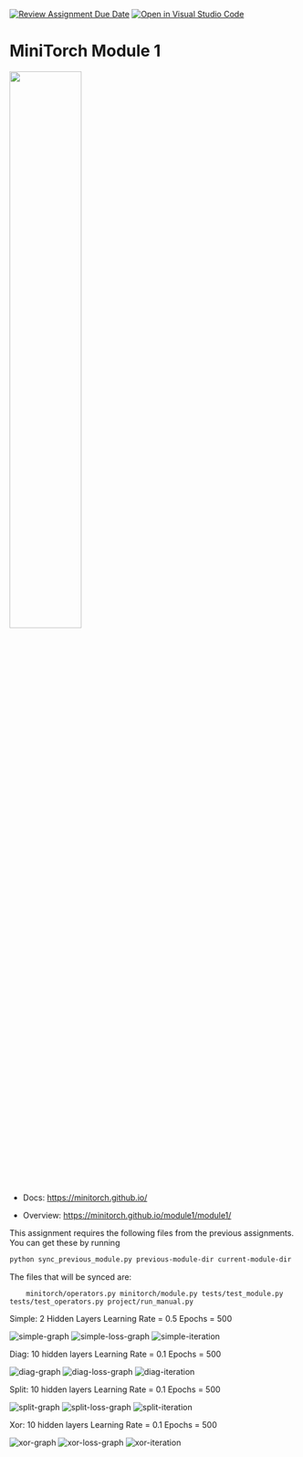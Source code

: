 [![Review Assignment Due Date](https://classroom.github.com/assets/deadline-readme-button-24ddc0f5d75046c5622901739e7c5dd533143b0c8e959d652212380cedb1ea36.svg)](https://classroom.github.com/a/KaAmP7Zd)
[![Open in Visual Studio Code](https://classroom.github.com/assets/open-in-vscode-718a45dd9cf7e7f842a935f5ebbe5719a5e09af4491e668f4dbf3b35d5cca122.svg)](https://classroom.github.com/online_ide?assignment_repo_id=11818200&assignment_repo_type=AssignmentRepo)
# MiniTorch Module 1

<img src="https://minitorch.github.io/minitorch.svg" width="50%">

* Docs: https://minitorch.github.io/

* Overview: https://minitorch.github.io/module1/module1/

This assignment requires the following files from the previous assignments. You can get these by running

```bash
python sync_previous_module.py previous-module-dir current-module-dir
```

The files that will be synced are:

        minitorch/operators.py minitorch/module.py tests/test_module.py tests/test_operators.py project/run_manual.py

Simple: 
2 Hidden Layers
Learning Rate = 0.5
Epochs = 500

![simple-graph](https://github.com/Cornell-Tech-ML/mle-module-1-Yel3nj/assets/106493434/08e31cce-d933-44f6-b2e9-b23f8f0bc6ef)
![simple-loss-graph](https://github.com/Cornell-Tech-ML/mle-module-1-Yel3nj/assets/106493434/d7a8149b-bdfe-4325-a78c-74a75dc37d3f)
![simple-iteration](https://github.com/Cornell-Tech-ML/mle-module-1-Yel3nj/assets/106493434/902b2da8-6e16-4139-9c1b-48c2837e1afb)

Diag:
10 hidden layers
Learning Rate = 0.1
Epochs = 500

![diag-graph](https://github.com/Cornell-Tech-ML/mle-module-1-Yel3nj/assets/106493434/bad07417-9719-48e1-bbc7-3515563620e7)
![diag-loss-graph](https://github.com/Cornell-Tech-ML/mle-module-1-Yel3nj/assets/106493434/09348857-00af-46cb-aa99-77becc1cc5f0)
![diag-iteration](https://github.com/Cornell-Tech-ML/mle-module-1-Yel3nj/assets/106493434/abeb8ee0-400e-4625-80c1-d9ee31a71347)

Split:
10 hidden layers
Learning Rate = 0.1
Epochs = 500

![split-graph](https://github.com/Cornell-Tech-ML/mle-module-1-Yel3nj/assets/106493434/ca5e56bb-7f33-42a6-98c6-baca5a3d039d)
![split-loss-graph](https://github.com/Cornell-Tech-ML/mle-module-1-Yel3nj/assets/106493434/0c125e91-8004-4603-b7b3-ccbab0c7af77)
![split-iteration](https://github.com/Cornell-Tech-ML/mle-module-1-Yel3nj/assets/106493434/2dd14a4b-ad40-4cb1-9034-4f04c0255737)

Xor:
10 hidden layers
Learning Rate = 0.1
Epochs = 500

![xor-graph](https://github.com/Cornell-Tech-ML/mle-module-1-Yel3nj/assets/106493434/a8450f48-7294-431e-8174-73f95c87e3c9)
![xor-loss-graph](https://github.com/Cornell-Tech-ML/mle-module-1-Yel3nj/assets/106493434/1228309a-bb24-4a96-8008-9d2c9a211595)
![xor-iteration](https://github.com/Cornell-Tech-ML/mle-module-1-Yel3nj/assets/106493434/fd76c285-77c3-44f5-9c76-293c0505d666)
